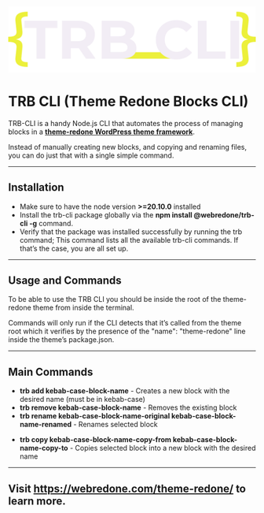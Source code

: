[![Theme Redone Gutenberg WordPress Framework](https://raw.githubusercontent.com/webredone/trb-cli/main/trb-cli-logo.svg)](https://webredone.com/theme-redone/gutenberg-blocks-framework/trb-cli/)

# **TRB CLI (Theme Redone Blocks CLI)**

TRB-CLI is a handy Node.js CLI that automates the process of managing blocks in a **[theme-redone WordPress theme framework](https://webredone.com/theme-redone/)**.

Instead of manually creating new blocks, and copying and renaming files, you can do just that with a single simple command.

---

## **Installation**

- Make sure to have the node version **>=20.10.0** installed
- Install the trb-cli package globally via the **npm install @webredone/trb-cli -g** command.
- Verify that the package was installed successfully by running the trb command; This command lists all the available trb-cli commands. If that’s the case, you are all set up.

---

## **Usage and Commands**

To be able to use the TRB CLI you should be inside the root of the theme-redone theme from inside the terminal.

Commands will only run if the CLI detects that it’s called from the theme root which it verifies by the presence of the "name": "theme-redone" line inside the theme’s package.json.

---

## **Main Commands**

- **trb add kebab-case-block-name** - Creates a new block with the desired name (must be in kebab-case)
- **trb remove kebab-case-block-name** - Removes the existing block
- **trb rename kebab-case-block-name-original kebab-case-block-name-renamed** - Renames selected block

* **trb copy kebab-case-block-name-copy-from kebab-case-block-name-copy-to** - Copies selected block into a new block with the desired name

---

## Visit https://webredone.com/theme-redone/ to learn more.
